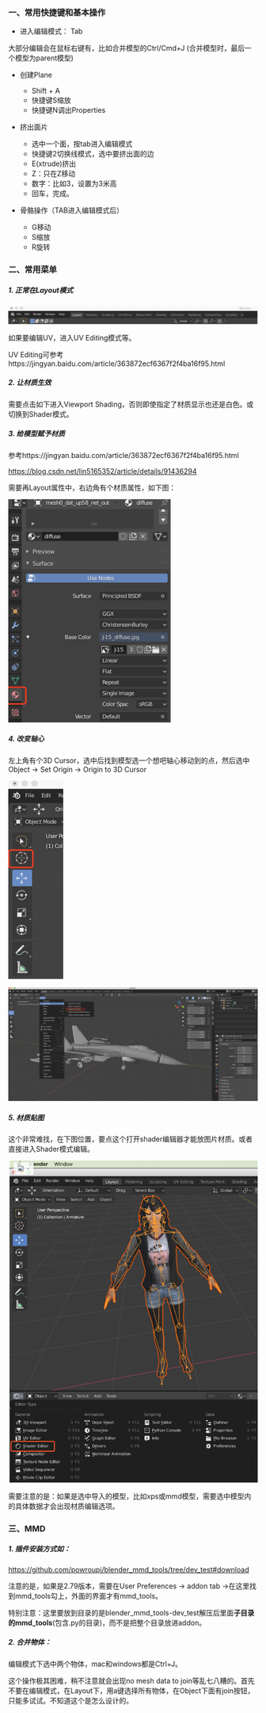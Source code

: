 ### 一、常用快捷键和基本操作

* 进入编辑模式： Tab

大部分编辑会在鼠标右键有，比如合并模型的Ctrl/Cmd+J (合并模型时，最后一个模型为parent模型)

* 创建Plane
  * Shift + A
  * 快捷键S缩放
  * 快捷键N调出Properties

* 挤出面片
  * 选中一个面，按tab进入编辑模式
  * 快捷键2切换线模式，选中要挤出面的边
  * E(xtrude)挤出
  * Z：只在Z移动
  * 数字：比如3，设置为3米高
  * 回车，完成。

* 骨骼操作（TAB进入编辑模式后）
  * G移动
  * S缩放
  * R旋转



### **二、常用菜单**

##### 1. 正常在Layout模式

![image-20211215113551404](.asserts/image-20211215113551404.png)

如果要编辑UV，进入UV Editing模式等。

UV Editing可参考https://jingyan.baidu.com/article/363872ecf6367f2f4ba16f95.html



##### 2. 让材质生效

需要点击如下进入Viewport Shading，否则即使指定了材质显示也还是白色。或切换到Shader模式。



##### 3. 给模型赋予材质

参考https://jingyan.baidu.com/article/363872ecf6367f2f4ba16f95.html

https://blog.csdn.net/lin5165352/article/details/91436294

需要再Layout属性中，右边角有个材质属性，如下图：

<img src=".asserts/image-20211215113659105.png" alt="image-20211215113659105" style="zoom:50%;" />

##### 4. 改变轴心

左上角有个3D Cursor，选中后找到模型选一个想吧轴心移动到的点，然后选中 Object -> Set Origin -> Origin to 3D Cursor

<img src=".asserts/image-20211215113749892.png" alt="image-20211215113749892" style="zoom:50%;" />

![image-20211215113805144](.asserts/image-20211215113805144.png)



##### 5. 材质贴图

这个非常难找，在下图位置，要点这个打开shader编辑器才能放图片材质。或者直接进入Shader模式编辑。

![image-20211215113843214](.asserts/image-20211215113843214.png)

需要注意的是：如果是选中导入的模型，比如xps或mmd模型，需要选中模型内的具体数据才会出现材质编辑选项。



### **三、MMD**

##### 1. 插件安装方式如：

https://github.com/powroupi/blender_mmd_tools/tree/dev_test#download

注意的是，如果是2.79版本，需要在User Preferences -> addon tab ->在这里找到mmd_tools勾上，外面的界面才有mmd_tools。

特别注意：这里要放到目录的是blender_mmd_tools-dev_test解压后里面**子目录的mmd_tools**(包含.py的目录)，而不是把整个目录放进addon。



##### 2. 合并物体：

编辑模式下选中两个物体，mac和windows都是Ctrl+J。

这个操作极其困难，稍不注意就会出现no mesh data to join等乱七八糟的。首先不要在编辑模式，在Layout下，用a键选择所有物体，在Object下面有join按钮，只能多试试。不知道这个是怎么设计的。